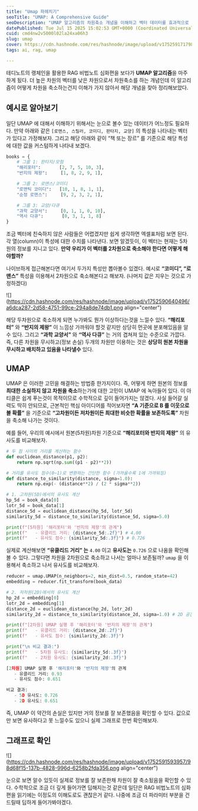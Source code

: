 ```yaml
---
title: "Umap 파헤치기"
seoTitle: "UMAP: A Comprehensive Guide"
seoDescription: "UMAP 알고리즘의 차원축소 개념을 이해하고 벡터 데이터를 효과적으로 시각화하는 방법을 파헤칩니다"
datePublished: Tue Jul 15 2025 15:02:53 GMT+0000 (Coordinated Universal Time)
cuid: cmd4nw2v5000l02la24xa06h3
slug: umap
cover: https://cdn.hashnode.com/res/hashnode/image/upload/v1752591717986/402a7645-0be0-43c2-9629-55786689588d.png
tags: ai, rag, umap

---
```


테디노트의 랭체인을 활용한 RAG 비법노트 심화편을 보다가 **UMAP 알고리즘**을 마주하게 됬다. 더 높은 차원의 벡터를 낮은 차원으로서 차원축소를 하는 개념인데 이 알고리즘이 어떻게 차원을 축소하는건지 이해가 가지 않아서 해당 개념을 찾아 정리해보았다.

## 예시로 알아보기

일단 UMAP 에 대해서 이해하기 위해서는 눈으로 볼수 있는 데이터가 어느정도 필요하다. 만약 아래와 같은 `[로맨스, 스릴러, 코미디, 판타지, 교양]` 의 특성을 나타내는 벡터가 있다고 가정해보자. 그리고 해당 아래와 같이 “책 또는 장르” 를 기준으로 해당 특성에 대한 값을 커스텀하게 나타내 보겠다.

```python
books = {
    # 그룹 1: 판타지/모험
    "해리포터":       [2, 7, 5, 10, 3],
    "반지의 제왕":     [1, 8, 2, 9, 1],

    # 그룹 2: 로맨스/코미디
    "로맨틱 코미디":   [10, 1, 8, 1, 1],
    "순정 로맨스":     [9, 2, 3, 2, 1],

    # 그룹 3: 교양/다큐
    "과학 교양서":     [0, 1, 1, 0, 10],
    "역사 다큐":       [0, 3, 1, 1, 8]
} 
```

조금 벡터에 친숙하지 않은 사람들은 어렵겠지만 쉽게 생각하면 엑셀표처럼 보면 된다. 각 열(column)이 특성에 대한 수치를 나타낸다. 보면 알겠듯이, 이 벡터는 현재는 5차원의 정보를 지니고 있다. **만약 우리가 이 벡터를 2차원으로 축소해야 한다면 어떻게 해야할까?**

나이브하게 접근해본다면 여기서 두가지 특성만 뽑아볼수 있겠다. 예시로 **“코미디”, “로맨스”** 특성을 이용해서 2차원으로 축소해본다고 해보자. (나머지 값은 지우는 것으로 가정하겠다)

![](https://cdn.hashnode.com/res/hashnode/image/upload/v1752590640496/a6dca287-2d58-4751-99ce-294a8de74db1.png align="center")

해당 두차원으로 축소하게 되면 누가봐도 뭔가 이상하다는것을 느낄수 있다. **“해리포터”** 와 **“반지의 제왕”** 이 느낌상 가까워야 할것 같지만 상당히 먼곳에 분포해있음을 알수 있다. 그리고 **“과학 교양서”** 와 **“역사 다큐”** 는 거의 겹쳐져 있는 수준으로 가깝다. 즉, 다른 차원을 무시하고(정보 손실) 두개의 차원만 이용하는 것은 **상당히 원본 차원을 무시하고 배치하고 있음을 나타낼수** 있다.

## UMAP

UMAP 은 이러한 고민을 해결하는 방법중 한가지이다. 즉, 어떻게 하면 원본의 정보를 **최대한 소실하지 않고 차원을 축소**하는가에 대한 고민이 UMAP 에 녹아들어 있다. 이 아티클은 쉽게 푸는것이 목적이므로 수학적으로 깊이 들어가지는 않겠다. 사실 들어갈 실력도 딱히 안되므로, 근본적인 핵심 아이디어를 적어보자면 **“A 기준으로 B 를 이웃으로 볼 확률”** 을 기준으로 **“고차원이든 저차원이든 최대한 비슷한 확률을 보존하도록”** 차원을 축소해 나가는 것이다.

예를 들어, 우리의 예시에서 원본(5차원)차원 기준으로 **“해리포터와 반지의 제왕”** 의 유사도를 비교해보자.

```python
# 두 점 사이의 거리를 계산하는 함수
def euclidean_distance(p1, p2):
    return np.sqrt(np.sum((p1 - p2)**2))

# 거리를 유사도 점수(0~1)로 변환하는 간단한 함수 (가까울수록 1에 가까워짐)
def distance_to_similarity(distance, sigma=1.0):
    return np.exp(- (distance**2) / (2 * sigma**2))

# 1. 고차원(5D)에서의 유사도 계산
hp_5d = book_data[0]
lotr_5d = book_data[1]
distance_5d = euclidean_distance(hp_5d, lotr_5d)
similarity_5d = distance_to_similarity(distance_5d, sigma=5.0)

print(f"[5차원] '해리포터'와 '반지의 제왕'의 관계")
print(f"   - 유클리드 거리: {distance_5d:.2f}") # 4.00
print(f"   - 유사도 점수: {similarity_5d:.3f}") # 0.726
```

실제로 계산해보면 **“유클리드 거리” 는** `4.00` 이고 **유사도는** `0.726` 으로 나옴을 확인해볼 수 있다. 그렇다면 차원을 2차원으로 축소하고 나서는 얼마나 보존될까? `umap` 을 이용해서 축소하고 나서 유사도를 비교해보자.

```python
reducer = umap.UMAP(n_neighbors=2, min_dist=0.5, random_state=42)
embedding = reducer.fit_transform(book_data)

# 2. 저차원(2D)에서의 유사도 계산
hp_2d = embedding[0]
lotr_2d = embedding[1]
distance_2d = euclidean_distance(hp_2d, lotr_2d)
similarity_2d = distance_to_similarity(distance_2d, sigma=1.0) # 2D 공간 스케일에 맞게 sigma 조정

print(f"[2차원] UMAP 실행 후 '해리포터'와 '반지의 제왕'의 관계")
print(f"   - 유클리드 거리: {distance_2d:.2f}")
print(f"   - 유사도 점수: {similarity_2d:.3f}")

print("\n 비교 결과:")
print(f"   - 5차원 유사도: {similarity_5d:.3f}")
print(f"   - 2차원 유사도: {similarity_2d:.3f}")
```

```python
[2차원] UMAP 실행 후 '해리포터'와 '반지의 제왕'의 관계
   - 유클리드 거리: 0.93
   - 유사도 점수: 0.651

비교 결과:
   - 5D 유사도: 0.726
   - 2D 유사도: 0.651
```

즉, UMAP 이 약간의 손실은 있지만 거의 정보를 잘 보존했음을 확인할 수 있다. 값으로만 보면 유사하다고 못 느낄수도 있으니 실제 그래프로 한번 확인해보자.

## 그래프로 확인

![](https://cdn.hashnode.com/res/hashnode/image/upload/v1752591593957/98d68f15-137b-4828-996d-6258b2fda356.png align="center")

눈으로 보면 알수 있듯이 실제로 정보를 잘 보존한채 차원이 잘 축소됬음을 확인할 수 있다. 수학적으로 조금 더 깊게 들어가면 딥해지는것 같은데 일단은 RAG 비법노트의 심화편을 읽기에는 이정도의 이해도로도 괜찮은거 같다. 나중에 조금 더 파라미터 부분을 건드릴때 딥하게 들어가봐야겠다.